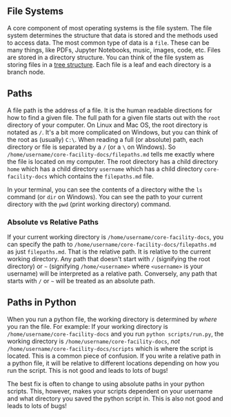 ## File Systems

A core component of most operating systems is the file system. The file system determines the structure that data is stored and the methods used to access data. The most common type of data is a `file`. These can be many things, like PDFs, Jupyter Notebooks, music, images, code, etc. Files are stored in a directory structure. You can think of the file system as storing files in a [tree structure](https://en.wikipedia.org/wiki/Tree_(data_structure)). Each file is a leaf and each directory is a branch node. 

## Paths

A file path is the address of a file. It is the human readable directions for how to find a given file. The full path for a given file starts out with the `root` directory of your computer. On Linux and Mac OS, the root directory is notated as `/`. It's a bit more complicated on Windows, but you can think of the root as (usually) `C:\`. When reading a full (or absolute) path, each directory or file is separated by a `/` (or a `\` on Windows). So `/home/username/core-facility-docs/filepaths.md` tells me exactly where the file is located on my computer. The root directory has a child directory `home` which has a child directory `username` which has a child directory `core-facility-docs` which contains the `filepaths.md` file. 

In your terminal, you can see the contents of a directory withe the `ls` command (or `dir` on Windows). You can see the path to your current directory with the `pwd` (print working directory) command. 

### Absolute vs Relative Paths

If your current working directory is `/home/username/core-facility-docs`, you can specify the path to `/home/username/core-facility-docs/filepaths.md` as just `filepaths.md`. That is the relative path. It is relative to the current working directory. Any path that doesn't start with `/` (signifying the root directory) or `~` (signifying `/home/<username>` where `<username>` is your username) will be interpreted as a relative path. Conversely, any path that starts with `/` or `~` will be treated as an absolute path.


## Paths in Python

When you run a python file, the working directory is determined by *where* you ran the file. For example: If your working directory is `/home/username/core-facility-docs` and you run `python scripts/run.py`, the working directory is `/home/username/core-facility-docs`, *not* `/home/username/core-facility-docs/scripts` which is where the script is located. This is a common piece of confusion. If you write a relative path in a python file, it will be relative to different locations depending on how you run the script. This is not good and leads to lots of bugs!

The best fix is often to change to using absolute paths in your python scripts. This, however, makes your scripts dependent on your username and what directory you saved the python script in. This is also not good and leads to lots of bugs!
